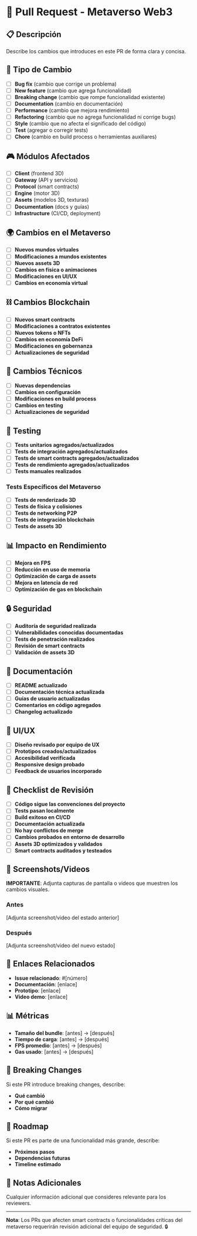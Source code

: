# 🚀 Pull Request - Metaverso Web3

## 📋 Descripción
Describe los cambios que introduces en este PR de forma clara y concisa.

## 🎯 Tipo de Cambio
- [ ] **Bug fix** (cambio que corrige un problema)
- [ ] **New feature** (cambio que agrega funcionalidad)
- [ ] **Breaking change** (cambio que rompe funcionalidad existente)
- [ ] **Documentation** (cambio en documentación)
- [ ] **Performance** (cambio que mejora rendimiento)
- [ ] **Refactoring** (cambio que no agrega funcionalidad ni corrige bugs)
- [ ] **Style** (cambio que no afecta el significado del código)
- [ ] **Test** (agregar o corregir tests)
- [ ] **Chore** (cambio en build process o herramientas auxiliares)

## 🎮 Módulos Afectados
- [ ] **Client** (frontend 3D)
- [ ] **Gateway** (API y servicios)
- [ ] **Protocol** (smart contracts)
- [ ] **Engine** (motor 3D)
- [ ] **Assets** (modelos 3D, texturas)
- [ ] **Documentation** (docs y guías)
- [ ] **Infrastructure** (CI/CD, deployment)

## 🌍 Cambios en el Metaverso
- [ ] **Nuevos mundos virtuales**
- [ ] **Modificaciones a mundos existentes**
- [ ] **Nuevos assets 3D**
- [ ] **Cambios en física o animaciones**
- [ ] **Modificaciones en UI/UX**
- [ ] **Cambios en economía virtual**

## ⛓️ Cambios Blockchain
- [ ] **Nuevos smart contracts**
- [ ] **Modificaciones a contratos existentes**
- [ ] **Nuevos tokens o NFTs**
- [ ] **Cambios en economía DeFi**
- [ ] **Modificaciones en gobernanza**
- [ ] **Actualizaciones de seguridad**

## 🔧 Cambios Técnicos
- [ ] **Nuevas dependencias**
- [ ] **Cambios en configuración**
- [ ] **Modificaciones en build process**
- [ ] **Cambios en testing**
- [ ] **Actualizaciones de seguridad**

## 🧪 Testing
- [ ] **Tests unitarios agregados/actualizados**
- [ ] **Tests de integración agregados/actualizados**
- [ ] **Tests de smart contracts agregados/actualizados**
- [ ] **Tests de rendimiento agregados/actualizados**
- [ ] **Tests manuales realizados**

### Tests Específicos del Metaverso
- [ ] **Tests de renderizado 3D**
- [ ] **Tests de física y colisiones**
- [ ] **Tests de networking P2P**
- [ ] **Tests de integración blockchain**
- [ ] **Tests de assets 3D**

## 📊 Impacto en Rendimiento
- [ ] **Mejora en FPS**
- [ ] **Reducción en uso de memoria**
- [ ] **Optimización de carga de assets**
- [ ] **Mejora en latencia de red**
- [ ] **Optimización de gas en blockchain**

## 🔒 Seguridad
- [ ] **Auditoría de seguridad realizada**
- [ ] **Vulnerabilidades conocidas documentadas**
- [ ] **Tests de penetración realizados**
- [ ] **Revisión de smart contracts**
- [ ] **Validación de assets 3D**

## 📝 Documentación
- [ ] **README actualizado**
- [ ] **Documentación técnica actualizada**
- [ ] **Guías de usuario actualizadas**
- [ ] **Comentarios en código agregados**
- [ ] **Changelog actualizado**

## 🎨 UI/UX
- [ ] **Diseño revisado por equipo de UX**
- [ ] **Prototipos creados/actualizados**
- [ ] **Accesibilidad verificada**
- [ ] **Responsive design probado**
- [ ] **Feedback de usuarios incorporado**

## 🔄 Checklist de Revisión
- [ ] **Código sigue las convenciones del proyecto**
- [ ] **Tests pasan localmente**
- [ ] **Build exitoso en CI/CD**
- [ ] **Documentación actualizada**
- [ ] **No hay conflictos de merge**
- [ ] **Cambios probados en entorno de desarrollo**
- [ ] **Assets 3D optimizados y validados**
- [ ] **Smart contracts auditados y testeados**

## 📸 Screenshots/Videos
**IMPORTANTE**: Adjunta capturas de pantalla o videos que muestren los cambios visuales.

### Antes
[Adjunta screenshot/video del estado anterior]

### Después
[Adjunta screenshot/video del nuevo estado]

## 🔗 Enlaces Relacionados
- **Issue relacionado**: #[número]
- **Documentación**: [enlace]
- **Prototipo**: [enlace]
- **Video demo**: [enlace]

## 📊 Métricas
- **Tamaño del bundle**: [antes] → [después]
- **Tiempo de carga**: [antes] → [después]
- **FPS promedio**: [antes] → [después]
- **Gas usado**: [antes] → [después]

## 🚨 Breaking Changes
Si este PR introduce breaking changes, describe:
- **Qué cambió**
- **Por qué cambió**
- **Cómo migrar**

## 🔮 Roadmap
Si este PR es parte de una funcionalidad más grande, describe:
- **Próximos pasos**
- **Dependencias futuras**
- **Timeline estimado**

## 📝 Notas Adicionales
Cualquier información adicional que consideres relevante para los reviewers.

---

**Nota**: Los PRs que afecten smart contracts o funcionalidades críticas del metaverso requerirán revisión adicional del equipo de seguridad. 🔒 